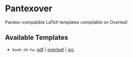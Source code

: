 Pantexover
==========

Pandoc-compatible LaTeX templates compilable on Overleaf.

## Available Templates

- `book-zh-tw`: [pdf][book-zh-tw.pdf] | [overleaf][book-zh-tw.ol] | [src](book-zh-tw)


[book-zh-tw.pdf]: https://yongfu.name/pantexover/book-zh-tw/main.pdf
[book-zh-tw.ol]: https://www.overleaf.com/read/kjymbxsmzqpn